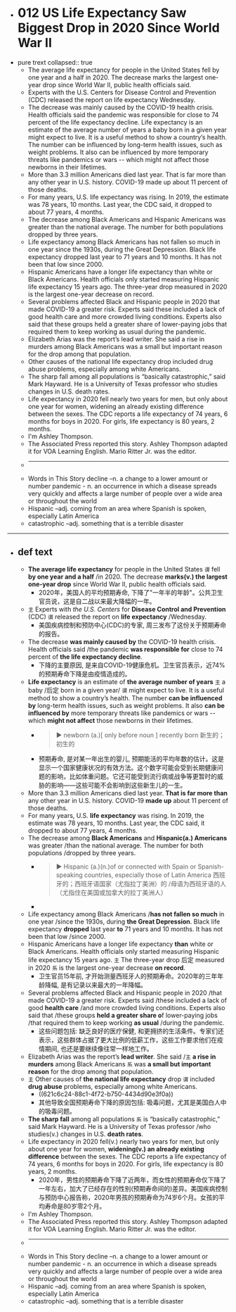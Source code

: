 - # 012 US Life Expectancy Saw Biggest Drop in 2020 Since World War II
- pure trext
  collapsed:: true
	- The average life expectancy for people in the United States fell by one year and a half in 2020. The decrease marks the largest one-year drop since World War II, public health officials said.
	- Experts with the U.S. Centers for Disease Control and Prevention (CDC) released the report on life expectancy Wednesday.
	- The decrease was mainly caused by the COVID-19 health crisis. Health officials said the pandemic was responsible for close to 74 percent of the life expectancy decline.
	  Life expectancy is an estimate of the average number of years a baby born in a given year might expect to live. It is a useful method to show a country’s health. The number can be influenced by long-term health issues, such as weight problems. It also can be influenced by more temporary threats like pandemics or wars -- which might not affect those newborns in their lifetimes.
	- More than 3.3 million Americans died last year. That is far more than any other year in U.S. history. COVID-19 made up about 11 percent of those deaths.
	- For many years, U.S. life expectancy was rising. In 2019, the estimate was 78 years, 10 months. Last year, the CDC said, it dropped to about 77 years, 4 months.
	- The decrease among Black Americans and Hispanic Americans was greater than the national average. The number for both populations dropped by three years.
	- Life expectancy among Black Americans has not fallen so much in one year since the 1930s, during the Great Depression. Black life expectancy dropped last year to 71 years and 10 months. It has not been that low since 2000.
	- Hispanic Americans have a longer life expectancy than white or Black Americans. Health officials only started measuring Hispanic life expectancy 15 years ago. The three-year drop measured in 2020 is the largest one-year decrease on record.
	- Several problems affected Black and Hispanic people in 2020 that made COVID-19 a greater risk. Experts said these included a lack of good health care and more crowded living conditions. Experts also said that these groups held a greater share of lower-paying jobs that required them to keep working as usual during the pandemic.
	- Elizabeth Arias was the report’s lead writer. She said a rise in murders among Black Americans was a small but important reason for the drop among that population.
	- Other causes of the national life expectancy drop included drug abuse problems, especially among white Americans.
	- The sharp fall among all populations is “basically catastrophic,” said Mark Hayward. He is a University of Texas professor who studies changes in U.S. death rates.
	- Life expectancy in 2020 fell nearly two years for men, but only about one year for women, widening an already existing difference between the sexes. The CDC reports a life expectancy of 74 years, 6 months for boys in 2020. For girls, life expectancy is 80 years, 2 months.
	- I'm Ashley Thompson.
	- The Associated Press reported this story. Ashley Thompson adapted it for VOA Learning English. Mario Ritter Jr. was the editor.
	- _____________________________________________________________
	- Words in This Story
	  decline –n. a change to a lower amount or number
	  pandemic - n. ​an occurrence in which a disease spreads very quickly and affects a large number of people over a wide area or throughout the world​
	- Hispanic –adj. coming from an area where Spanish is spoken, especially Latin America
	- catastrophic –adj. something that is a terrible disaster
- ---
- ## def text
	- **The average life expectancy** for people in the United States `谓` fell **by one year and a half** /in 2020. The decrease **marks(v.) the largest one-year drop** since World War II, public health officials said.
		- 2020年，美国人的平均预期寿命, 下降了"一年半的年龄"。公共卫生官员说，这是自二战以来最大降幅的一年。
	- `主` Experts with _the U.S. Centers_ for **Disease Control and Prevention** (CDC) `谓` released the report on **life expectancy** /Wednesday.
		- 美国疾病控制和预防中心(CDC)的专家, 周三发布了这份关于预期寿命的报告。
	- The decrease **was mainly caused by** the COVID-19 health crisis. Health officials said /the pandemic **was responsible for** close to 74 percent of **the life expectancy decline**.
		- 下降的主要原因, 是来自COVID-19健康危机。卫生官员表示，近74%的预期寿命下降是由疫情造成的。
	- **Life expectancy** is an estimate of **the average number of years** `主` a baby /后定 born in a given year/ `谓` might expect to live. It is a useful method to show a country’s health. The number **can be influenced by** long-term health issues, such as weight problems. It also **can be influenced by** more temporary threats like pandemics or wars -- which **might not affect** those newborns in their lifetimes.
		- > ▶ newborn (a.)[ only before noun ] recently born 新生的；初生的
		- 预期寿命, 是对某一年出生的婴儿, 预期能活的平均年数的估计。这是显示一个国家健康状况的有效方法。这个数字可能会受到长期健康问题的影响，比如体重问题。它还可能受到流行病或战争等更暂时的威胁的影响——这些可能不会影响到这些新生儿的一生。
	- More than 3.3 million Americans died last year. **That is far more than** any other year in U.S. history. COVID-19 **made up** about 11 percent of those deaths.
	- For many years, U.S. **life expectancy** was rising. In 2019, the estimate was 78 years, 10 months. Last year, the CDC said, it dropped to about 77 years, 4 months.
	- The decrease among **Black Americans** and **Hispanic(a.) Americans** was greater /than the national average. The number for both populations /dropped by three years.
		- > ▶ Hispanic (a.)(n.)of or connected with Spain or Spanish-speaking countries, especially those of Latin America 西班牙的；西班牙语国家（尤指拉丁美洲）的 /母语为西班牙语的人（尤指住在美国或加拿大的拉丁美洲人）
		-
	- Life expectancy among Black Americans /**has not fallen so much** in one year /since the 1930s, during **the Great Depression**. Black life expectancy **dropped** last year **to** 71 years and 10 months. It has not been that low /since 2000.
	- Hispanic Americans have a longer life expectancy **than** white or Black Americans. Health officials only started measuring Hispanic life expectancy 15 years ago. `主` The three-year drop 后定 measured in 2020 `系` is the largest one-year decrease **on record**.
		- 卫生官员15年前, 才开始测量西班牙人的预期寿命。2020年的三年年龄降幅, 是有记录以来最大的一年降幅。
	- Several problems affected Black and Hispanic people in 2020 /that made COVID-19 a greater risk. Experts said /these included a lack of good **health care** /and more crowded living conditions. Experts also said that /these groups **held a greater share o**f lower-paying jobs /that required them to keep working **as usual** /during the pandemic.
		- 这些问题包括: 缺乏良好的医疗保健, 和更拥挤的生活条件。专家们还表示，这些群体占据了更大比例的低薪工作，这些工作要求他们在疫情期间, 也还是要继续像往常一样地工作。
	- Elizabeth Arias was the report’s **lead writer**. She said /`主` **a rise in murders** among Black Americans `系` was **a small but important reason** for the drop among that population.
	- `主` Other causes of **the national life expectancy** drop `谓` included **drug abuse** problems, especially among white Americans.
		- ((621c6c24-88c1-4f72-b750-4434d90e3f0a))
		- 其他导致全国预期寿命下降的原因包括: 吸毒问题，尤其是美国白人中的吸毒问题。
	- **The sharp fall** among all populations `系` is “basically catastrophic,” said Mark Hayward. He is a University of Texas professor /who studies(v.) changes in U.S. **death rates**.
	- Life expectancy in 2020 fell(v.) nearly two years for men, but only about one year for women, **widening(v.) an already existing difference** between the sexes. The CDC reports a life expectancy of 74 years, 6 months for boys in 2020. For girls, life expectancy is 80 years, 2 months.
		- 2020年，男性的预期寿命下降了近两年，而女性的预期寿命仅下降了一年左右，加大了已经存在的性别(预期寿命间的)差异。美国疾病控制与预防中心报告称，2020年男孩的预期寿命为74岁6个月。女孩的平均寿命是80岁零2个月。
	- I'm Ashley Thompson.
	- The Associated Press reported this story. Ashley Thompson adapted it for VOA Learning English. Mario Ritter Jr. was the editor.
	- _____________________________________________________________
	- Words in This Story
	  decline –n. a change to a lower amount or number
	  pandemic - n. ​an occurrence in which a disease spreads very quickly and affects a large number of people over a wide area or throughout the world​
	- Hispanic –adj. coming from an area where Spanish is spoken, especially Latin America
	- catastrophic –adj. something that is a terrible disaster